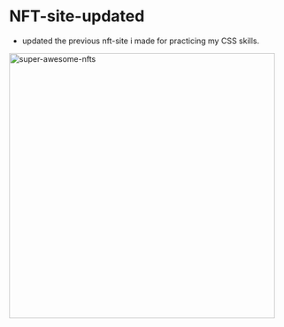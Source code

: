 # NFT-site-updated
- updated the previous nft-site i made for practicing my CSS skills.
<img width="480" alt="super-awesome-nfts" src="https://github.com/aryans98/NFT-site-updated/assets/84920015/bd6f0874-b53d-420a-9265-5a92b245f5d6">
